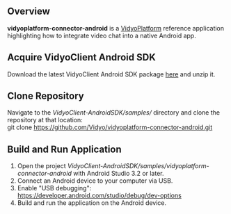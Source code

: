 ## Overview
**vidyoplatform-connector-android** is a [VidyoPlatform](https://vidyo.github.io/vidyoplatform.github.io) reference application highlighting how to integrate video chat into a native Android app.

## Acquire VidyoClient Android SDK
Download the latest VidyoClient Android SDK package [here](https://static.vidyo.io/latest/package/VidyoClient-AndroidSDK.zip) and unzip it.

## Clone Repository
Navigate to the *VidyoClient-AndroidSDK/samples/* directory and clone the repository at that location:<br/>
git clone https://github.com/Vidyo/vidyoplatform-connector-android.git

## Build and Run Application
1. Open the project *VidyoClient-AndroidSDK/samples/vidyoplatform-connector-android* with Android Studio 3.2 or later.
2. Connect an Android device to your computer via USB.
3. Enable "USB debugging": https://developer.android.com/studio/debug/dev-options
4. Build and run the application on the Android device.
